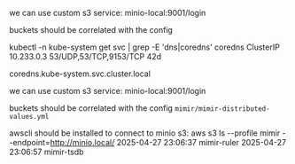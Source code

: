 we can use custom s3 service:
minio-local:9001/login

buckets should be correlated with the config

kubectl -n kube-system get svc | grep -E 'dns|coredns'
coredns          ClusterIP   10.233.0.3    <none>        53/UDP,53/TCP,9153/TCP   42d

coredns.kube-system.svc.cluster.local

we can use custom s3 service:
minio-local:9001/login

buckets should be correlated with the config
`mimir/mimir-distributed-values.yml`

awscli should be installed to connect to minio s3:
aws s3 ls --profile mimir --endpoint=http://minio.local/
2025-04-27 23:06:37 mimir-ruler
2025-04-27 23:06:57 mimir-tsdb